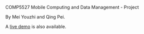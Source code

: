 COMP5527 Mobile Computing and Data Management - Project

By Mei Youzhi and Qing Pei.

A [live demo](http://www2.comp.polyu.edu.hk:8080/11552402g) is also available.